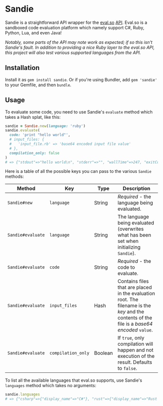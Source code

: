 # Sandie
Sandie is a straightforward API wrapper for the [eval.so](http://eval.so/) [API](http://eval.so/api). Eval.so is a sandboxed code evaluation platform which namely support C#, Ruby, Python, Lua, and even Java!

*Notably, some parts of the API may note work as expected; if so this isn't Sandie's fault. In addition to providing a nice Ruby layer to the eval.so API, this project will also test various supported languages from the API.*

## Installation
Install it as `gem install sandie`. Or if you're using Bundler, add `gem 'sandie'` to your Gemfile, and then `bundle`.

## Usage
To evaluate some code, you need to use Sandie's `evaluate` method which takes a Hash splat, like this:
```ruby
sandie = Sandie.new(language: 'ruby')
sandie.evaluate(
  code: 'print "hello world"',
  # input_files: {
  #   'input_file.rb' => 'base64 encoded input file value'
  # },
  compilation_only: false
)
# => {"stdout"=>"hello world\n", "stderr"=>"", "wallTime"=>247, "exitCode"=>0}
```

Here is a table of all the possible keys you can pass to the various `Sandie` methods:

| Method | Key | Type | Description |
| --- | --- | --- | --- |
| `Sandie#new` | `language` | String | *Required* - the language being evaluated. |
| `Sandie#evaluate` | `language` | String | The language being evaluated (overwrites what has been set when initializing `Sandie`).
| `Sandie#evaluate` | `code` | String | *Required* - the code to evaluate. |
| `Sandie#evaluate` | `input_files` | Hash | Contains files that are placed in the evaluation root. The filename is the *key* and the contents of the file is a *base64 encoded* `value`. |
| `Sandie#evaluate` | `compilation_only` | Boolean | If `true`, only compilation will happen and not execution of the result. Defaults to `false`. |

To list all the available languages that eval.so supports, use Sandie's `languages` method which takes no arguments:
```ruby
sandie.languages
# => {"csharp"=>{"display_name"=>"C#"}, "rust"=>{"display_name"=>"Rust 0.7"}, "clojure"=>{"display_name"=>"Clojure"}, "python2"=>{"display_name"=>"Python 2"}, "idris"=>{"display_name"=>"Idris"}, "chickenscheme"=>{"display_name"=>"Chicken Scheme"}, "jruby18"=>{"display_name"=>"JRuby (1.8 mode)"} (...)
```
